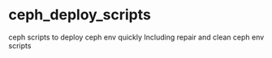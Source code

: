 # ceph_deploy_scripts
ceph scripts to deploy ceph env quickly
Including repair and clean ceph env scripts
